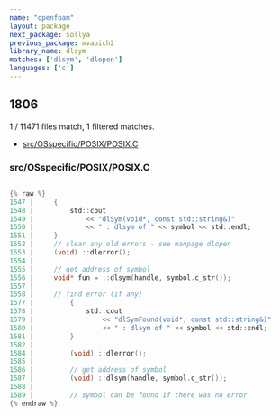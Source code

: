 ```yaml
---
name: "openfoam"
layout: package
next_package: sollya
previous_package: mvapich2
library_name: dlsym
matches: ['dlsym', 'dlopen']
languages: ['c']
---
```

## 1806
1 / 11471 files match, 1 filtered matches.

 - [src/OSspecific/POSIX/POSIX.C](#srcosspecificposixposixc)

### src/OSspecific/POSIX/POSIX.C

```c

{% raw %}
1547 |     {
1548 |         std::cout
1549 |             << "dlSym(void*, const std::string&)"
1550 |             << " : dlsym of " << symbol << std::endl;
1551 |     }
1552 |     // clear any old errors - see manpage dlopen
1553 |     (void) ::dlerror();
1554 | 
1555 |     // get address of symbol
1556 |     void* fun = ::dlsym(handle, symbol.c_str());
1557 | 
1558 |     // find error (if any)
1577 |         {
1578 |             std::cout
1579 |                 << "dlSymFound(void*, const std::string&)"
1580 |                 << " : dlsym of " << symbol << std::endl;
1581 |         }
1582 | 
1584 |         (void) ::dlerror();
1585 | 
1586 |         // get address of symbol
1587 |         (void) ::dlsym(handle, symbol.c_str());
1588 | 
1589 |         // symbol can be found if there was no error
{% endraw %}

```